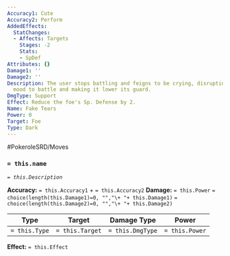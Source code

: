 ```yaml
---
Accuracy1: Cute
Accuracy2: Perform
AddedEffects:
  StatChanges:
  - Affects: Targets
    Stages: -2
    Stats:
    - SpDef
Attributes: {}
Damage1: ''
Damage2: ''
Description: The user stops battling and feigns to be crying, disrupting the foe's
  mood to battle and making it lower its guard.
DmgType: Support
Effect: Reduce the foe's Sp. Defense by 2.
Name: Fake Tears
Power: 0
Target: Foe
Type: Dark
---
```


#PokeroleSRD/Moves

### `= this.name` 
*`= this.Description`*

**Accuracy:** `= this.Accuracy1` + `= this.Accuracy2`
**Damage:** `= this.Power` `= choice(length(this.Damage1)=0, "","\+ "+ this.Damage1)` `= choice(length(this.Damage2)=0, "","\+ "+ this.Damage2)`

| Type          | Target          | Damage Type          | Power          |
| ------------- | --------------- | ---------------- | -------------- |
| `= this.Type` | `= this.Target` | `= this.DmgType` | `= this.Power` | 

**Effect:** `= this.Effect`